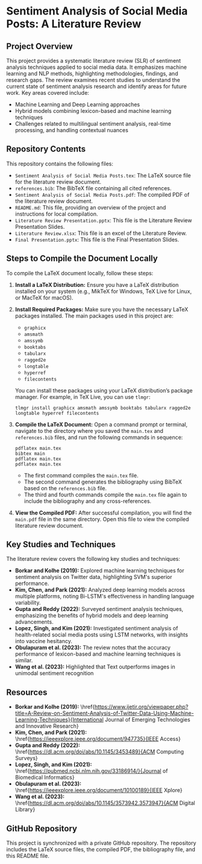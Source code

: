 # Sentiment Analysis of Social Media Posts: A Literature Review

## Project Overview

This project provides a systematic literature review (SLR) of sentiment analysis techniques applied to social media data. It emphasizes machine learning and NLP methods, highlighting methodologies, findings, and research gaps. The review examines recent studies to understand the current state of sentiment analysis research and identify areas for future work. Key areas covered include:

*   Machine Learning and Deep Learning approaches
*   Hybrid models combining lexicon-based and machine learning techniques
*   Challenges related to multilingual sentiment analysis, real-time processing, and handling contextual nuances

## Repository Contents

This repository contains the following files:

*   `Sentiment Analysis of Social Media Posts.tex`: The LaTeX source file for the literature review document.
*   `references.bib`: The BibTeX file containing all cited references.
*   `Sentiment Analysis of Social Media Posts.pdf`: The compiled PDF of the literature review document.
*   `README.md`: This file, providing an overview of the project and instructions for local compilation.
*   `Literature Review Presentation.pptx`: This file is the Literature Review Presentation Slides.
*   `Literature Review.xlsx`: This file is an excel of the Literature Review.
*   `Final Presentation.pptx`: This file is the Final Presentation Slides.
  
## Steps to Compile the Document Locally

To compile the LaTeX document locally, follow these steps:

1.  **Install a LaTeX Distribution:** Ensure you have a LaTeX distribution installed on your system (e.g., MikTeX for Windows, TeX Live for Linux, or MacTeX for macOS).

2.  **Install Required Packages:** Make sure you have the necessary LaTeX packages installed. The main packages used in this project are:

    *   `graphicx`
    *   `amsmath`
    *   `amssymb`
    *   `booktabs`
    *   `tabularx`
    *   `ragged2e`
    *   `longtable`
    *   `hyperref`
    *   `filecontents`

    You can install these packages using your LaTeX distribution’s package manager. For example, in TeX Live, you can use `tlmgr`:

    ```
    tlmgr install graphicx amsmath amssymb booktabs tabularx ragged2e longtable hyperref filecontents
    ```

3.  **Compile the LaTeX Document:** Open a command prompt or terminal, navigate to the directory where you saved the `main.tex` and `references.bib` files, and run the following commands in sequence:

    ```
    pdflatex main.tex
    bibtex main
    pdflatex main.tex
    pdflatex main.tex
    ```

    *   The first command compiles the `main.tex` file.
    *   The second command generates the bibliography using BibTeX based on the `references.bib` file.
    *   The third and fourth commands compile the `main.tex` file again to include the bibliography and any cross-references.

4.  **View the Compiled PDF:** After successful compilation, you will find the `main.pdf` file in the same directory. Open this file to view the compiled literature review document.

## Key Studies and Techniques

The literature review covers the following key studies and techniques:

*   **Borkar and Kolhe (2019):** Explored machine learning techniques for sentiment analysis on Twitter data, highlighting SVM's superior performance.
*   **Kim, Chen, and Park (2021):** Analyzed deep learning models across multiple platforms, noting Bi-LSTM's effectiveness in handling language variability.
*   **Gupta and Reddy (2022):** Surveyed sentiment analysis techniques, emphasizing the benefits of hybrid models and deep learning advancements.
*   **Lopez, Singh, and Kim (2021):** Investigated sentiment analysis of health-related social media posts using LSTM networks, with insights into vaccine hesitancy.
  *   **Obulapuram et al. (2023):** The review notes that the accuracy performance of lexicon-based and machine learning techniques is similar.
  *   **Wang et al. (2023):** Highlighted that Text outperforms images in unimodal sentiment recognition

## Resources

*   **Borkar and Kolhe (2019):**  \href{https://www.ijetir.org/viewpaper.php?title=A-Review-on-Sentiment-Analysis-of-Twitter-Data-Using-Machine-Learning-Techniques}{International Journal of Emerging Technologies and Innovative Research}
*   **Kim, Chen, and Park (2021):** \href{https://ieeexplore.ieee.org/document/947735}{IEEE Access}
*   **Gupta and Reddy (2022):** \href{https://dl.acm.org/doi/abs/10.1145/3453489}{ACM Computing Surveys}
*   **Lopez, Singh, and Kim (2021):** \href{https://pubmed.ncbi.nlm.nih.gov/33186914/}{Journal of Biomedical Informatics}
*   **Obulapuram et al. (2023):** \href{https://ieeexplore.ieee.org/document/10100189}{IEEE Xplore}
*   **Wang et al. (2023):** \href{https://dl.acm.org/doi/abs/10.1145/3573942.3573947}{ACM Digital Library}

## GitHub Repository

This project is synchronized with a private GitHub repository. The repository includes the LaTeX source files, the compiled PDF, the bibliography file, and this README file.
